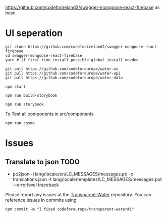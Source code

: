 
https://github.com/codeforireland2/swagger-mongoose-react-firebase as base

# UI seperation 

```shell
git clone https://github.com/codeforireland2/swagger-mongoose-react-firebase
cd swagger-mongoose-react-firebase
yarn # if first time install possible global install needed

git pull https://github.com/codeforeurope/water-ui
git pull https://github.com/codeforeurope/water-api
git pull https://github.com/codeforeurope/water-data

npm start 

npm run build-storybook

npm run storybook
``` 

To Test all components in src/components
```shell
npm run cosmo
```
# Issues

## Translate to json TODO
- po2json -i lang/locale/en/LC_MESSAGES/messages.po -o translations.json -t lang/locale/templates/LC_MESSAGES/messages.pot --errorlevel traceback


Please report any issues at the [Transparent-Water](https://github.com/codeforeurope/Transparent-Water/issues) repository.
You can reference issues in commits using: 
```
npm commit -m "I fixed codeforeurope/transparent-water#1"
```


